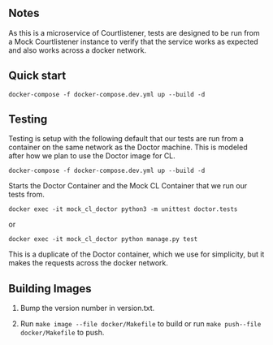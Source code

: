 ## Notes

As this is a microservice of Courtlistener, tests are designed to be run from a Mock Courtlistener instance
to verify that the service works as expected and also works across a docker network.  

## Quick start

    docker-compose -f docker-compose.dev.yml up --build -d

## Testing

Testing is setup with the following default that our tests are run from
a container on the same network as the Doctor machine.  This is modeled after
how we plan to use the Doctor image for CL.

    docker-compose -f docker-compose.dev.yml up --build -d

Starts the Doctor Container and the Mock CL Container that we run our tests from.

    docker exec -it mock_cl_doctor python3 -m unittest doctor.tests

or

    docker exec -it mock_cl_doctor python manage.py test

This is a duplicate of the Doctor container, which we use for simplicity, but it
makes the requests across the docker network.

## Building Images

1. Bump the version number in version.txt.

2. Run `make image --file docker/Makefile` to build or run `make push--file docker/Makefile` to push.

